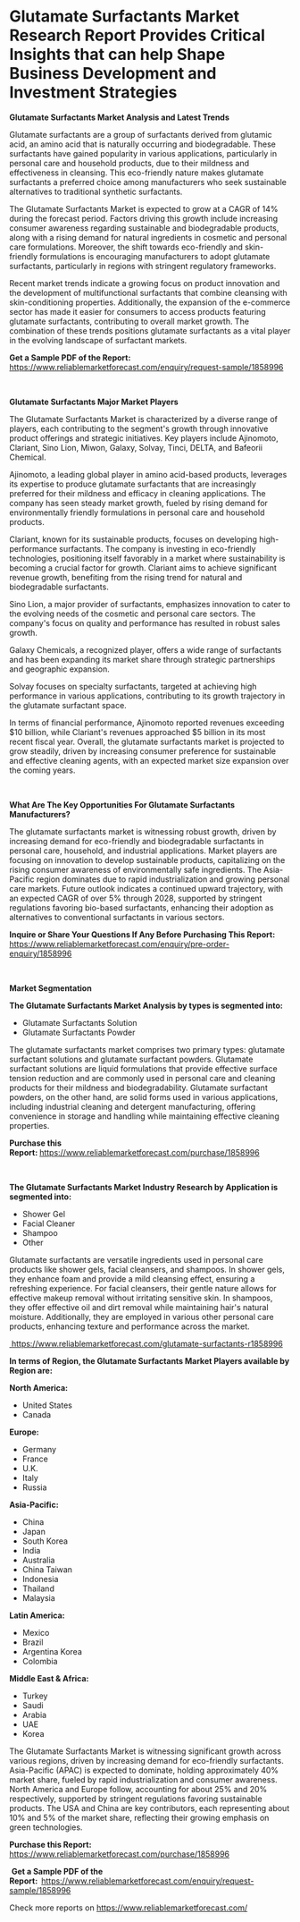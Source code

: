 <p><h1>Glutamate Surfactants Market Research Report Provides Critical Insights that can help Shape Business Development and Investment Strategies</h1></p><p><strong>Glutamate Surfactants Market Analysis and Latest Trends</strong></p>
<p><p>Glutamate surfactants are a group of surfactants derived from glutamic acid, an amino acid that is naturally occurring and biodegradable. These surfactants have gained popularity in various applications, particularly in personal care and household products, due to their mildness and effectiveness in cleansing. This eco-friendly nature makes glutamate surfactants a preferred choice among manufacturers who seek sustainable alternatives to traditional synthetic surfactants.</p><p>The Glutamate Surfactants Market is expected to grow at a CAGR of 14% during the forecast period. Factors driving this growth include increasing consumer awareness regarding sustainable and biodegradable products, along with a rising demand for natural ingredients in cosmetic and personal care formulations. Moreover, the shift towards eco-friendly and skin-friendly formulations is encouraging manufacturers to adopt glutamate surfactants, particularly in regions with stringent regulatory frameworks.</p><p>Recent market trends indicate a growing focus on product innovation and the development of multifunctional surfactants that combine cleansing with skin-conditioning properties. Additionally, the expansion of the e-commerce sector has made it easier for consumers to access products featuring glutamate surfactants, contributing to overall market growth. The combination of these trends positions glutamate surfactants as a vital player in the evolving landscape of surfactant markets.</p></p>
<p><strong>Get a Sample PDF of the Report:&nbsp;</strong> <a href="https://www.reliablemarketforecast.com/enquiry/request-sample/1858996?utm_campaign=1929&utm_medium=2&utm_source=Github&utm_content=ia&utm_term=03022025&utm_id=glutamate-surfactants">https://www.reliablemarketforecast.com/enquiry/request-sample/1858996</a></p>
<p>&nbsp;</p>
<p><strong>Glutamate Surfactants Major Market Players</strong></p>
<p><p>The Glutamate Surfactants Market is characterized by a diverse range of players, each contributing to the segment's growth through innovative product offerings and strategic initiatives. Key players include Ajinomoto, Clariant, Sino Lion, Miwon, Galaxy, Solvay, Tinci, DELTA, and Bafeorii Chemical.</p><p>Ajinomoto, a leading global player in amino acid-based products, leverages its expertise to produce glutamate surfactants that are increasingly preferred for their mildness and efficacy in cleaning applications. The company has seen steady market growth, fueled by rising demand for environmentally friendly formulations in personal care and household products.</p><p>Clariant, known for its sustainable products, focuses on developing high-performance surfactants. The company is investing in eco-friendly technologies, positioning itself favorably in a market where sustainability is becoming a crucial factor for growth. Clariant aims to achieve significant revenue growth, benefiting from the rising trend for natural and biodegradable surfactants.</p><p>Sino Lion, a major provider of surfactants, emphasizes innovation to cater to the evolving needs of the cosmetic and personal care sectors. The company's focus on quality and performance has resulted in robust sales growth.</p><p>Galaxy Chemicals, a recognized player, offers a wide range of surfactants and has been expanding its market share through strategic partnerships and geographic expansion.</p><p>Solvay focuses on specialty surfactants, targeted at achieving high performance in various applications, contributing to its growth trajectory in the glutamate surfactant space.</p><p>In terms of financial performance, Ajinomoto reported revenues exceeding $10 billion, while Clariant's revenues approached $5 billion in its most recent fiscal year. Overall, the glutamate surfactants market is projected to grow steadily, driven by increasing consumer preference for sustainable and effective cleaning agents, with an expected market size expansion over the coming years.</p></p>
<p>&nbsp;</p>
<p><strong>What Are The Key Opportunities For Glutamate Surfactants Manufacturers?</strong></p>
<p><p>The glutamate surfactants market is witnessing robust growth, driven by increasing demand for eco-friendly and biodegradable surfactants in personal care, household, and industrial applications. Market players are focusing on innovation to develop sustainable products, capitalizing on the rising consumer awareness of environmentally safe ingredients. The Asia-Pacific region dominates due to rapid industrialization and growing personal care markets. Future outlook indicates a continued upward trajectory, with an expected CAGR of over 5% through 2028, supported by stringent regulations favoring bio-based surfactants, enhancing their adoption as alternatives to conventional surfactants in various sectors.</p></p>
<p><strong>Inquire or Share Your Questions If Any Before Purchasing This Report:</strong> <a href="https://www.reliablemarketforecast.com/enquiry/pre-order-enquiry/1858996?utm_campaign=1929&utm_medium=2&utm_source=Github&utm_content=ia&utm_term=03022025&utm_id=glutamate-surfactants">https://www.reliablemarketforecast.com/enquiry/pre-order-enquiry/1858996</a></p>
<p>&nbsp;</p>
<p><strong>Market Segmentation</strong></p>
<p><strong>The Glutamate Surfactants Market Analysis by types is segmented into:</strong></p>
<p><ul><li>Glutamate Surfactants Solution</li><li>Glutamate Surfactants Powder</li></ul></p>
<p><p>The glutamate surfactants market comprises two primary types: glutamate surfactant solutions and glutamate surfactant powders. Glutamate surfactant solutions are liquid formulations that provide effective surface tension reduction and are commonly used in personal care and cleaning products for their mildness and biodegradability. Glutamate surfactant powders, on the other hand, are solid forms used in various applications, including industrial cleaning and detergent manufacturing, offering convenience in storage and handling while maintaining effective cleaning properties.</p></p>
<p><strong>Purchase this Report:&nbsp;</strong><a href="https://www.reliablemarketforecast.com/purchase/1858996?utm_campaign=1929&utm_medium=2&utm_source=Github&utm_content=ia&utm_term=03022025&utm_id=glutamate-surfactants">https://www.reliablemarketforecast.com/purchase/1858996</a></p>
<p>&nbsp;</p>
<p><strong>The Glutamate Surfactants Market Industry Research by Application is segmented into:</strong></p>
<p><ul><li>Shower Gel</li><li>Facial Cleaner</li><li>Shampoo</li><li>Other</li></ul></p>
<p><p>Glutamate surfactants are versatile ingredients used in personal care products like shower gels, facial cleansers, and shampoos. In shower gels, they enhance foam and provide a mild cleansing effect, ensuring a refreshing experience. For facial cleansers, their gentle nature allows for effective makeup removal without irritating sensitive skin. In shampoos, they offer effective oil and dirt removal while maintaining hair's natural moisture. Additionally, they are employed in various other personal care products, enhancing texture and performance across the market.</p></p>
<p><a href="https://www.reliablemarketforecast.com/glutamate-surfactants-r1858996?utm_campaign=1929&utm_medium=2&utm_source=Github&utm_content=ia&utm_term=03022025&utm_id=glutamate-surfactants">&nbsp;https://www.reliablemarketforecast.com/glutamate-surfactants-r1858996</a></p>
<p><strong>In terms of Region, the Glutamate Surfactants Market Players available by Region are:</strong></p>
<p>
    <p> <strong> North America: </strong>
        <ul>
            <li>United States</li>
            <li>Canada</li>
        </ul>
        </p> 
    <p> <strong> Europe: </strong>
        <ul>
            <li>Germany</li>
            <li>France</li>
            <li>U.K.</li>
            <li>Italy</li>
            <li>Russia</li>
        </ul>
        </p> 
    <p> <strong> Asia-Pacific: </strong>
        <ul>
            <li>China</li>
            <li>Japan</li>
            <li>South Korea</li>
            <li>India</li>
            <li>Australia</li>
            <li>China Taiwan</li>
            <li>Indonesia</li>
            <li>Thailand</li>
            <li>Malaysia</li>
        </ul>
        </p> 
    <p> <strong> Latin America: </strong>
        <ul>
            <li>Mexico</li>
            <li>Brazil</li>
            <li>Argentina Korea</li>
            <li>Colombia</li>
        </ul>
        </p> 
    <p> <strong> Middle East & Africa: </strong>
        <ul>
            <li>Turkey</li>
            <li>Saudi</li>
            <li>Arabia</li>
            <li>UAE</li>
            <li>Korea</li>
        </ul>
    </p>
    </p>
<p><p>The Glutamate Surfactants Market is witnessing significant growth across various regions, driven by increasing demand for eco-friendly surfactants. Asia-Pacific (APAC) is expected to dominate, holding approximately 40% market share, fueled by rapid industrialization and consumer awareness. North America and Europe follow, accounting for about 25% and 20% respectively, supported by stringent regulations favoring sustainable products. The USA and China are key contributors, each representing about 10% and 5% of the market share, reflecting their growing emphasis on green technologies.</p></p>
<p><strong>Purchase this Report: </strong><a href="https://www.reliablemarketforecast.com/purchase/1858996?utm_campaign=1929&utm_medium=2&utm_source=Github&utm_content=ia&utm_term=03022025&utm_id=glutamate-surfactants">https://www.reliablemarketforecast.com/purchase/1858996</a></p>
<p>&nbsp;<strong>Get a Sample PDF of the Report:&nbsp;&nbsp;</strong><a href="https://www.reliablemarketforecast.com/enquiry/request-sample/1858996?utm_campaign=1929&utm_medium=2&utm_source=Github&utm_content=ia&utm_term=03022025&utm_id=glutamate-surfactants">https://www.reliablemarketforecast.com/enquiry/request-sample/1858996</a></p>
<p><strong></strong></p>
<p>Check more reports on <a href="https://www.reliablemarketforecast.com/?utm_campaign=1929&utm_medium=2&utm_source=Github&utm_content=ia&utm_term=03022025&utm_id=glutamate-surfactants">https://www.reliablemarketforecast.com/</a></p>